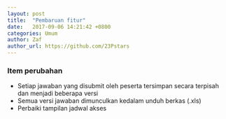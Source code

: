 ```yaml
---
layout: post
title:  "Pembaruan fitur"
date:   2017-09-06 14:21:42 +0800
categories: Umum
author: Zaf
author_url: https://github.com/23Pstars
---
```


### Item perubahan

* Setiap jawaban yang disubmit oleh peserta tersimpan secara terpisah dan menjadi beberapa versi
* Semua versi jawaban dimunculkan kedalam unduh berkas (.xls)
* Perbaiki tampilan jadwal akses